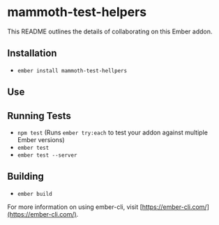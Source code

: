 # mammoth-test-helpers

This README outlines the details of collaborating on this Ember addon.

## Installation

* `ember install mammoth-test-hellpers`

## Use



## Running Tests

* `npm test` (Runs `ember try:each` to test your addon against multiple Ember versions)
* `ember test`
* `ember test --server`

## Building

* `ember build`

For more information on using ember-cli, visit [https://ember-cli.com/](https://ember-cli.com/).
